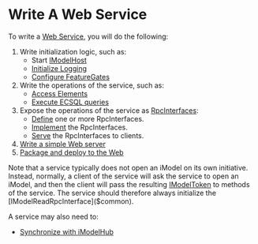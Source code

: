 # Write A Web Service

To write a [Web Service](../learning/App.md#imodel-services), you will do the following:

1. Write initialization logic, such as:
    * Start [IModelHost](./backend/IModelHost.md)
    * [Initialize Logging](./common/Logging.md)
    * [Configure FeatureGates](./common/FeatureGates.md)
1. Write the operations of the service, such as:
    * [Access Elements](./backend/AccessElements.md)
    * [Execute ECSQL queries](./backend/ExecutingECSQL.md)
1. Expose the operations of the service as [RpcInterfaces](./Glossary.md#rpcinterface):
    * [Define](./RpcInterface.md#defining-the-interface) one or more RpcInterfaces.
    * [Implement](./RpcInterface.md#server-implementation) the RpcInterfaces.
    * [Serve](./RpcInterface.md#4-serve-the-interfaces) the RpcInterfaces to clients.
1. [Write a simple Web server](./RpcInterface.md#4-serve-the-interfaces)
1. [Package and deploy to the Web](./PackageAndDeployToTheWeb.md)

Note that a service typically does not open an iModel on its own initiative. Instead, normally, a client of the service will ask the service to open an iModel, and then the client will pass the resulting [IModelToken]($common) to methods of the service. The service should therefore always initialize the [IModelReadRpcInterface]($common).

A service may also need to:
* [Synchronize with iModelHub](./backend/IModelDbSync.md)
